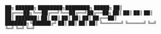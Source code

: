 
██╗      ██████╗ ████████╗████████╗ █████╗ 
██║     ██╔═══██╗╚══██╔══╝╚══██╔══╝██╔══██╗
██║     ██║   ██║   ██║      ██║   ███████║
██║     ██║   ██║   ██║      ██║   ██╔══██║
███████╗╚██████╔╝   ██║      ██║   ██║  ██║
╚══════╝ ╚═════╝    ╚═╝      ╚═╝   ╚═╝  ╚═╝
                                           

